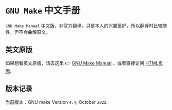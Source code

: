 # `GNU Make` 中文手册
`GNU Make Manual` 中文版，非官方翻译，只是本人的兴趣爱好，所以翻译时比较随性，但不会曲解原文。

## 英文原版
如果想看英文原版，请去这里 :point_right:  [GNU Make Manual](https://www.gnu.org/software/make/manual/#navigation) ，或者直接访问 [HTML页面](https://www.gnu.org/software/make/manual/html_node/index.html).

## 版本记录
当前版本：GNU make Version `4.4`, October `2022`.